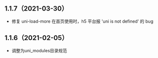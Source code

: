 ## 1.1.7（2021-03-30）
- 修复 uni-load-more 在首页使用时，h5 平台报 'uni is not defined' 的 bug
## 1.1.6（2021-02-05）
- 调整为uni_modules目录规范
